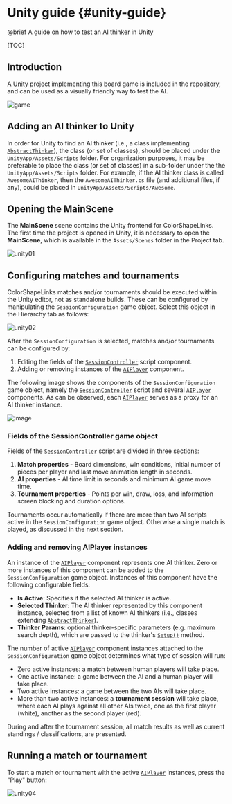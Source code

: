 # Unity guide {#unity-guide}

@brief A guide on how to test an AI thinker in Unity

[TOC]

## Introduction

A [Unity] project implementing this board game is included in the repository,
and can be used as a visually friendly way to test the AI.

![game](https://user-images.githubusercontent.com/3018963/72279861-f250d280-362e-11ea-9c8a-9244dad16f11.jpg)

## Adding an AI thinker to Unity

In order for Unity to find an AI thinker (i.e., a class implementing
[`AbstractThinker`]), the class (or set of classes), should be placed under
the `UnityApp/Assets/Scripts` folder. For organization purposes, it may be
preferable to place the class (or set of classes) in a sub-folder under the
the `UnityApp/Assets/Scripts` folder. For example, if the AI thinker class is
called `AwesomeAIThinker`, then the `AwesomeAIThinker.cs` file (and additional
files, if any), could be placed in `UnityApp/Assets/Scripts/Awesome`.

## Opening the MainScene

The **MainScene** scene contains the Unity frontend for ColorShapeLinks. The
first time the project is opened in Unity, it is necessary to open the
**MainScene**, which is available in the `Assets/Scenes` folder in the Project
tab.

![unity01](https://user-images.githubusercontent.com/3018963/74774639-04580d80-528c-11ea-914a-5dab8f91b390.png)

## Configuring matches and tournaments

ColorShapeLinks matches and/or tournaments should be executed within the Unity
editor, not as standalone builds. These can be configured by manipulating the
`SessionConfiguration` game object. Select this object in the Hierarchy tab as
follows:

![unity02](https://user-images.githubusercontent.com/3018963/74774641-04f0a400-528c-11ea-97ec-e86727de2279.png)

After the `SessionConfiguration` is selected, matches and/or tournaments can be
configured by:

1. Editing the fields of the [`SessionController`] script component.
2. Adding or removing instances of the [`AIPlayer`] component.

The following image shows the components of the `SessionConfiguration` game
object, namely the [`SessionController`] script and several [`AIPlayer`]
components. As can be observed, each [`AIPlayer`] serves as a proxy for an
AI thinker instance.

![image](https://user-images.githubusercontent.com/3018963/75635976-7cbab900-5c12-11ea-8244-b55fdec2fad5.png)

### Fields of the SessionController game object

Fields of the [`SessionController`] script are divided in three sections:

1. **Match properties** - Board dimensions, win conditions, initial number of
   pieces per player and last move animation length in seconds.
2. **AI properties** - AI time limit in seconds and minimum AI game move time.
3. **Tournament properties** - Points per win, draw, loss, and information
   screen blocking and duration options.

Tournaments occur automatically if there are more than two AI scripts active in
the `SessionConfiguration` game object. Otherwise a single match is played,
as discussed in the next section.

### Adding and removing AIPlayer instances

An instance of the [`AIPlayer`] component represents one AI thinker. Zero or
more instances of this component can be added to the `SessionConfiguration`
game object. Instances of this component have the following configurable
fields:

* **Is Active**: Specifies if the selected AI thinker is active.
* **Selected Thinker**: The AI thinker represented by this component instance,
  selected from a list of known AI thinkers (i.e., classes extending
  [`AbstractThinker`]).
* **Thinker Params**: optional thinker-specific parameters (e.g. maximum search
  depth), which are passed to the thinker's [`Setup()`] method.

The number of active [`AIPlayer`] component instances attached to the
`SessionConfiguration` game object determines what type of session will run:

* Zero active instances: a match between human players will take place.
* One active instance: a game between the AI and a human player will take
  place.
* Two active instances: a game between the two AIs will take place.
* More than two active instances: a **tournament session** will take place,
  where each AI plays against all other AIs twice, one as the first player
  (white), another as the second player (red).

During and after the tournament session, all match results as well as current
standings / classifications, are presented.

## Running a match or tournament

To start a match or tournament with the active [`AIPlayer`] instances, press
the "Play" button:

![unity04](https://user-images.githubusercontent.com/3018963/74774644-05893a80-528c-11ea-8a43-b385316563a2.png)

[Unity]:https://unity.com/
[`AbstractThinker`]:https://videojogoslusofona.github.io/color-shape-links-ai-competition/docs/html/class_color_shape_links_1_1_common_1_1_a_i_1_1_abstract_thinker.html
[`SessionController`]:https://videojogoslusofona.github.io/color-shape-links-ai-competition/docs/html/class_color_shape_links_1_1_unity_app_1_1_session_controller.html
[`AIPlayer`]:https://videojogoslusofona.github.io/color-shape-links-ai-competition/docs/html/class_color_shape_links_1_1_unity_app_1_1_a_i_player.html
[`Setup()`]:https://videojogoslusofona.github.io/color-shape-links-ai-competition/docs/html/class_color_shape_links_1_1_common_1_1_a_i_1_1_abstract_thinker.html#aa0f63b1df3274e6ef69f4a060869d7c0
